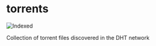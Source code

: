 torrents 
========
![Indexed](https://img.shields.io/badge/indexed-187145-blue)

Collection of torrent files discovered in the DHT network
